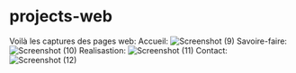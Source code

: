 # projects-web
Voilà les captures des pages web:
Accueil:
![Screenshot (9)](https://user-images.githubusercontent.com/77514940/201470045-68dbb881-ff3f-42e4-997f-e9be29429e9a.png)
Savoire-faire:
![Screenshot (10)](https://user-images.githubusercontent.com/77514940/201470075-4a3d0ff4-0568-44b2-8f6e-0d0493fcffd8.png)
Realisastion:
![Screenshot (11)](https://user-images.githubusercontent.com/77514940/201470100-1c8a02a8-c3c6-48d8-a11a-0c249ce0a7cf.png)
Contact:
![Screenshot (12)](https://user-images.githubusercontent.com/77514940/201470108-587387b4-ec1e-4999-b0b6-932f2d35cd40.png)
